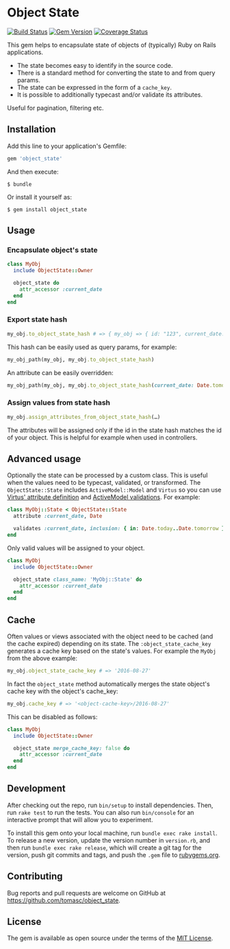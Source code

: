 # Object State

[![Build Status](https://travis-ci.org/tomasc/object_state.svg)](https://travis-ci.org/tomasc/object_state) [![Gem Version](https://badge.fury.io/rb/object_state.svg)](http://badge.fury.io/rb/object_state) [![Coverage Status](https://img.shields.io/coveralls/tomasc/object_state.svg)](https://coveralls.io/r/tomasc/object_state)

This gem helps to encapsulate state of objects of (typically) Ruby on Rails applications.

* The state becomes easy to identify in the source code.
* There is a standard method for converting the state to and from query params.
* The state can be expressed in the form of a `cache_key`.
* It is possible to additionally typecast and/or validate its attributes.

Useful for pagination, filtering etc.

## Installation

Add this line to your application's Gemfile:

```ruby
gem 'object_state'
```

And then execute:

```
$ bundle
```

Or install it yourself as:

```
$ gem install object_state
```

## Usage

### Encapsulate object's state

```ruby
class MyObj
  include ObjectState::Owner

  object_state do
    attr_accessor :current_date
  end
end
```

### Export state hash

```ruby
my_obj.to_object_state_hash # => { my_obj => { id: "123", current_date: "2016-08-27" } }
```

This hash can be easily used as query params, for example:

```ruby
my_obj_path(my_obj, my_obj.to_object_state_hash)
```

An attribute can be easily overridden:

```ruby
my_obj_path(my_obj, my_obj.to_object_state_hash(current_date: Date.tomorow))
```

### Assign values from state hash

```ruby
my_obj.assign_attributes_from_object_state_hash(…)
```

The attributes will be assigned only if the id in the state hash matches the id of your object. This is helpful for example when used in controllers.

## Advanced usage

Optionally the state can be processed by a custom class. This is useful when the values need to be typecast, validated, or transformed. The `ObjectState::State` includes `ActiveModel::Model` and `Virtus` so you can use [Virtus' attribute definition](https://github.com/solnic/virtus) and [ActiveModel validations](http://api.rubyonrails.org/classes/ActiveModel/Validations.html). For example:

```ruby
class MyObj::State < ObjectState::State
  attribute :current_date, Date

  validates :current_date, inclusion: { in: Date.today..Date.tomorrow }, presence: true
end
```

Only valid values will be assigned to your object.

```ruby
class MyObj
  include ObjectState::Owner

  object_state class_name: 'MyObj::State' do
    attr_accessor :current_date
  end
end
```

## Cache

Often values or views associated with the object need to be cached (and the cache expired) depending on its state. The `:object_state_cache_key` generates a cache key based on the state's values. For example the `MyObj` from the above example:

```ruby
my_obj.object_state_cache_key # => '2016-08-27'
```

In fact the `object_state` method automatically merges the state object's cache key with the object's cache_key:

```ruby
my_obj.cache_key # => '<object-cache-key>/2016-08-27'
```

This can be disabled as follows:

```ruby
class MyObj
  include ObjectState::Owner

  object_state merge_cache_key: false do
    attr_accessor :current_date
  end
end
```

## Development

After checking out the repo, run `bin/setup` to install dependencies. Then, run `rake test` to run the tests. You can also run `bin/console` for an interactive prompt that will allow you to experiment.

To install this gem onto your local machine, run `bundle exec rake install`. To release a new version, update the version number in `version.rb`, and then run `bundle exec rake release`, which will create a git tag for the version, push git commits and tags, and push the `.gem` file to [rubygems.org](https://rubygems.org).

## Contributing

Bug reports and pull requests are welcome on GitHub at <https://github.com/tomasc/object_state>.

## License

The gem is available as open source under the terms of the [MIT License](http://opensource.org/licenses/MIT).
